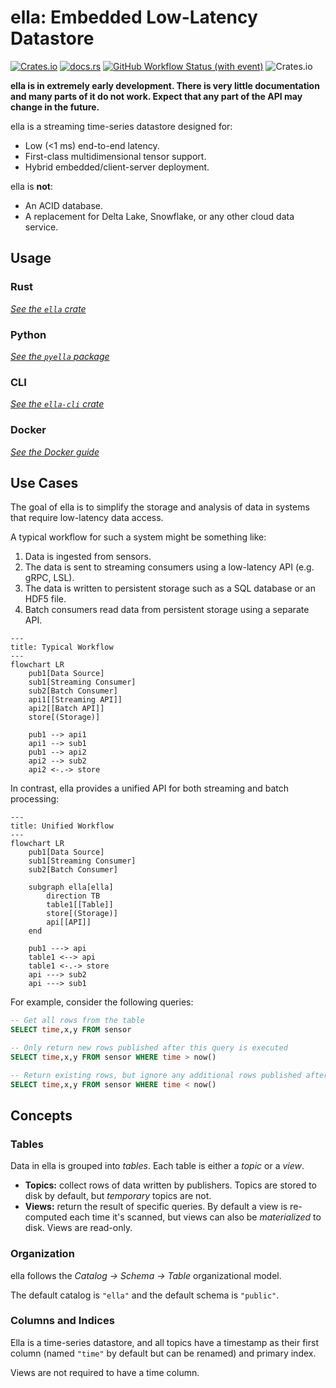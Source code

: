 # ella: Embedded Low-Latency Datastore

[![Crates.io](https://img.shields.io/crates/v/ella?style=for-the-badge)](https://crates.io/crates/ella/)
[![docs.rs](https://img.shields.io/docsrs/ella?style=for-the-badge)](https://docs.rs/ella/)
[![GitHub Workflow Status (with event)](https://img.shields.io/github/actions/workflow/status/BlackrockNeurotech/ella/rust.yaml?style=for-the-badge)](https://github.com/BlackrockNeurotech/ella/actions/workflows/rust.yaml)
![Crates.io](https://img.shields.io/crates/l/ella?style=for-the-badge)


**ella is in extremely early development. There is very little documentation and many parts of it do not work. Expect that any part of the API may change in the future.**

ella is a streaming time-series datastore designed for:

- Low (<1 ms) end-to-end latency.
- First-class multidimensional tensor support.
- Hybrid embedded/client-server deployment.

ella is **not**:

- An ACID database.
- A replacement for Delta Lake, Snowflake, or any other cloud data service.

## Usage

### Rust

*[See the `ella` crate](ella/)*

### Python

*[See the `pyella` package](pyella/)*

### CLI

*[See the `ella-cli` crate](ella-cli/)*

### Docker

*[See the Docker guide](docker/README.md)*


## Use Cases

The goal of ella is to simplify the storage and analysis of data in systems that require low-latency data access.

A typical workflow for such a system might be something like:
1. Data is ingested from sensors.
2. The data is sent to streaming consumers using a low-latency API (e.g. gRPC, LSL).
3. The data is written to persistent storage such as a SQL database or an HDF5 file.
4. Batch consumers read data from persistent storage using a separate API.

```mermaid
---
title: Typical Workflow
---
flowchart LR
    pub1[Data Source]
    sub1[Streaming Consumer]
    sub2[Batch Consumer]
    api1[[Streaming API]]
    api2[[Batch API]]
    store[(Storage)]

    pub1 --> api1
    api1 --> sub1
    pub1 --> api2
    api2 --> sub2
    api2 <-.-> store
```

In contrast, ella provides a unified API for both streaming and batch processing:

```mermaid
---
title: Unified Workflow
---
flowchart LR
    pub1[Data Source]
    sub1[Streaming Consumer]
    sub2[Batch Consumer]

    subgraph ella[ella]
        direction TB
        table1[[Table]]
        store[(Storage)]
        api[[API]]
    end

    pub1 ---> api
    table1 <--> api
    table1 <-.-> store
    api ---> sub2
    api ---> sub1
```

For example, consider the following queries:

```sql
-- Get all rows from the table
SELECT time,x,y FROM sensor

-- Only return new rows published after this query is executed
SELECT time,x,y FROM sensor WHERE time > now()

-- Return existing rows, but ignore any additional rows published after the query is executed
SELECT time,x,y FROM sensor WHERE time < now()
```

## Concepts
### Tables

Data in ella is grouped into *tables*. Each table is either a *topic* or a *view*.

- **Topics:** collect rows of data written by publishers. Topics are stored to disk by default, but *temporary* topics are not.
- **Views:** return the result of specific queries. By default a view is re-computed each time it's scanned, but views can also be *materialized* to disk. Views are read-only.

### Organization

ella follows the *Catalog → Schema → Table* organizational model.

The default catalog is `"ella"` and the default schema is `"public"`.

### Columns and Indices

Ella is a time-series datastore, and all topics have a timestamp as their first column (named `"time"` by default but can be renamed) and primary index.

Views are not required to have a time column.
